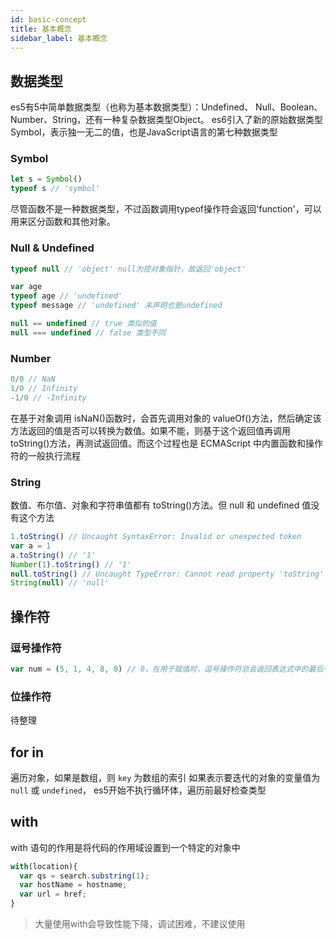 ```yaml
---
id: basic-concept
title: 基本概念
sidebar_label: 基本概念
---
```


## 数据类型

es5有5中简单数据类型（也称为基本数据类型）：Undefined、 Null、Boolean、Number、String，还有一种复杂数据类型Object。
es6引入了新的原始数据类型Symbol，表示独一无二的值，也是JavaScript语言的第七种数据类型

### Symbol
```js
let s = Symbol()
typeof s // 'symbol'
```
尽管函数不是一种数据类型，不过函数调用typeof操作符会返回'function'，可以用来区分函数和其他对象。

### Null & Undefined
```javascript
typeof null // 'object' null为控对象指针，故返回'object'

var age
typeof age // 'undefined'
typeof message // 'undefined' 未声明也是undefined

null == undefined // true 类似的值
null === undefined // false 类型不同
```

### Number
```js
0/0 // NaN
1/0 // Infinity
-1/0 // -Infinity

```
在基于对象调用 isNaN()函数时，会首先调用对象的 valueOf()方法，然后确定该方法返回的值是否可以转换为数值。如果不能，则基于这个返回值再调用 toString()方法，再测试返回值。而这个过程也是 ECMAScript 中内置函数和操作符的一般执行流程

### String
数值、布尔值、对象和字符串值都有 toString()方法。但 null 和 undefined 值没有这个方法
```js
1.toString() // Uncaught SyntaxError: Invalid or unexpected token
var a = 1
a.toString() // '1'
Number(1).toString() // '1'
null.toString() // Uncaught TypeError: Cannot read property 'toString' of null
String(null) // 'null'
```

## 操作符

### 逗号操作符
```js
var num = (5, 1, 4, 8, 0) // 0，在用于赋值时，逗号操作符总会返回表达式中的最后一项
```

### 位操作符
待整理

## for in
遍历对象，如果是数组，则 `key` 为数组的索引
如果表示要迭代的对象的变量值为 `null` 或 `undefined`， es5开始不执行循环体，遍历前最好检查类型

## with
with 语句的作用是将代码的作用域设置到一个特定的对象中
```js
with(location){
  var qs = search.substring(1);
  var hostName = hostname;
  var url = href;
}
```
> 大量使用with会导致性能下降，调试困难，不建议使用